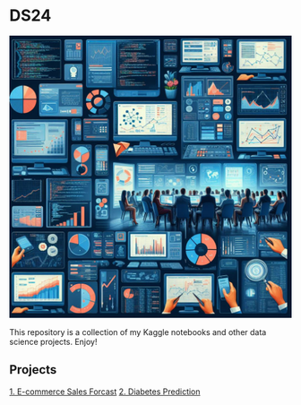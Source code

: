 # DS24
![img](./img/1.jpeg)

This repository is a collection of my Kaggle notebooks and other data science projects. Enjoy! 

## Projects
[1. E-commerce Sales Forcast](./01%20begginer-e-commerce-sale-forcast.ipynb)
[2. Diabetes Prediction ](./02%20diabetes-prediction.ipynb)

